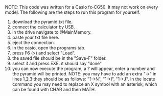 NOTE: This code was written for a Casio fx-CG50. It may not work on every model. The following are the steps to run this program for yourself.  
1. download the pyramid.txt file.  
2. connect the calculator by USB.
3. in the drive navigate to @MainMemory.
4. paste your txt file here.
5. eject the connection.
6. in the casio, open the programs tab.
7. press F6 (>) and select "Load".
8. the saved file should be in the "Save-F" folder.
9. select it and press EXE. it should say "done"
10. you can now execute the program, a ? will appear, enter a number and the pyramid will be printed.
NOTE: you may have to add an extra "→" in lines 1,2,3 they should be as follows: "?→N", "1→I", "1→J".
In the locate command you may need to replace an X symbol with an asterisk, which can be found with CHAR and then MATH.
